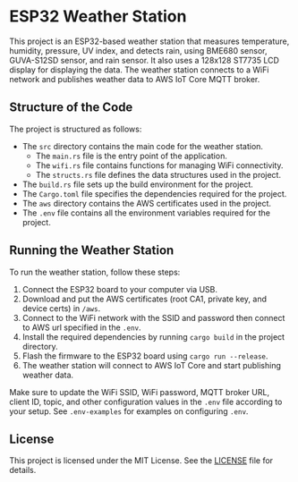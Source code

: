 # ESP32 Weather Station

This project is an ESP32-based weather station that measures temperature, humidity, pressure, UV index, and detects rain, using BME680 sensor, GUVA-S12SD sensor, and rain sensor. It also uses a 128x128 ST7735 LCD display for displaying the data. The weather station connects to a WiFi network and publishes weather data to AWS IoT Core MQTT broker.

## Structure of the Code

The project is structured as follows:

- The `src` directory contains the main code for the weather station.
  - The `main.rs` file is the entry point of the application.
  - The `wifi.rs` file contains functions for managing WiFi connectivity.
  - The `structs.rs` file defines the data structures used in the project.
- The `build.rs` file sets up the build environment for the project.
- The `Cargo.toml` file specifies the dependencies required for the project.
- The `aws` directory contains the AWS certificates used in the project.
- The `.env` file contains all the environment variables required for the project.

## Running the Weather Station

To run the weather station, follow these steps:

1. Connect the ESP32 board to your computer via USB.
2. Download and put the AWS certificates (root CA1, private key, and device certs) in `/aws`.
3. Connect to the WiFi network with the SSID and password then connect to AWS url specified in the `.env`.
3. Install the required dependencies by running `cargo build` in the project directory.
4. Flash the firmware to the ESP32 board using `cargo run --release`.
6. The weather station will connect to AWS IoT Core and start publishing weather data.

Make sure to update the WiFi SSID, WiFi password, MQTT broker URL, client ID, topic, and other configuration values in the `.env` file according to your setup. See `.env-examples` for examples on configuring `.env`.

## License

This project is licensed under the MIT License. See the [LICENSE](LICENSE) file for details.
